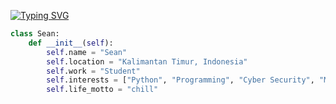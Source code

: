 [![Typing SVG](https://readme-typing-svg.demolab.com/?lines=u+can+call+me+sean;just+a+chill+guy)](https://git.io/typing-svg)

```python
class Sean:
    def __init__(self):
        self.name = "Sean"
        self.location = "Kalimantan Timur, Indonesia"
        self.work = "Student"
        self.interests = ["Python", "Programming", "Cyber Security", "Math"]
        self.life_motto = "chill"
```